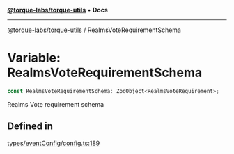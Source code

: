 [**@torque-labs/torque-utils**](../README.md) • **Docs**

***

[@torque-labs/torque-utils](../README.md) / RealmsVoteRequirementSchema

# Variable: RealmsVoteRequirementSchema

```ts
const RealmsVoteRequirementSchema: ZodObject<RealmsVoteRequirement>;
```

Realms Vote requirement schema

## Defined in

[types/eventConfig/config.ts:189](https://github.com/torque-labs/torque-utils/blob/fcba00c7b8994c0932484e8f489988b91291c603/types/eventConfig/config.ts#L189)
